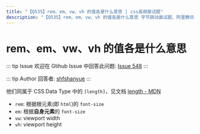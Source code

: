 ```yaml
---
title: "【Q535】rem、em、vw、vh 的值各是什么意思 | css高频面试题"
description: "【Q535】rem、em、vw、vh 的值各是什么意思 字节跳动面试题、阿里腾讯面试题、美团小米面试题。"
---
```


# rem、em、vw、vh 的值各是什么意思

::: tip Issue
欢迎在 Gtihub Issue 中回答此问题: [Issue 548](https://github.com/shfshanyue/Daily-Question/issues/548)
:::

::: tip Author
回答者: [shfshanyue](https://github.com/shfshanyue)
:::

他们同属于 CSS Data Type 中的 `[length]`，见文档 [length - MDN](https://developer.mozilla.org/en-US/docs/Web/CSS/length)

- `rem`: 根据根元素(即 `html`)的 `font-size`
- `em`: 根据**自身元素**的 `font-size`
- `vw`: viewport width
- `vh`: viewport height
